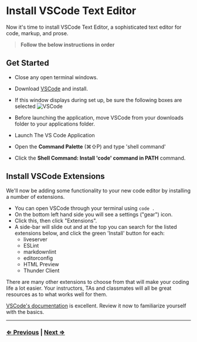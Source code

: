 # Install VSCode Text Editor

Now it's time to install VSCode Text Editor, a sophisticated text editor for code, markup, and prose.

> **Follow the below instructions in order**

## Get Started

- Close any open terminal windows.
- Download [VSCode](https://code.visualstudio.com/download) and install.

- If this window displays during set up, be sure the following boxes are selected
![VSCode](../vscode.png)
- Before launching the application, move VSCode from your downloads folder to your applications folder.
- Launch The VS Code Application  
- Open the **Command Palette** (⌘⇧P) and type 'shell command'
- Click the **Shell Command: Install 'code' command in PATH** command.

## Install VSCode Extensions

We'll now be adding some functionality to your new code editor by installing a number of extensions.

- You can open VSCode through your terminal using `code .`
- On the bottom left hand side you will see a settings ("gear") icon. 
- Click this, then click "Extensions".
- A side-bar will slide out and at the top you can search for the listed extensions below, and click the green 'Install' button for each:
  - liveserver
  - ESLint
  - markdownlint
  - editorconfig
  - HTML Preview
  - Thunder Client

There are many other extensions to choose from that will make your coding life a lot easier. Your instructors, TAs and classmates will all be great resources as to what works well for them.

[VSCode's documentation](https://code.visualstudio.com/docs) is excellent. Review it now to familiarize yourself with the basics.

---

### [⇐ Previous](./8-eslint.md) | [Next ⇒](./10-verify.md)
